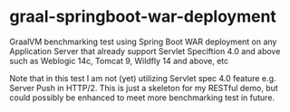 # graal-springboot-war-deployment
GraalVM benchmarking test using Spring Boot WAR deployment on any Application Server that already support Servlet Speciftion 4.0 and above such as Weblogic 14c, Tomcat 9, Wildfly 14 and above, etc

Note that in this test I am not (yet) utilizing Servlet spec 4.0 feature e.g. Server Push in HTTP/2. This is just a skeleton for my RESTful demo, but could possibly be enhanced to meet more benchmarking test in future.  
